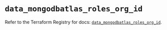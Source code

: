 # `data_mongodbatlas_roles_org_id`

Refer to the Terraform Registry for docs: [`data_mongodbatlas_roles_org_id`](https://registry.terraform.io/providers/mongodb/mongodbatlas/1.24.0/docs/data-sources/roles_org_id).
